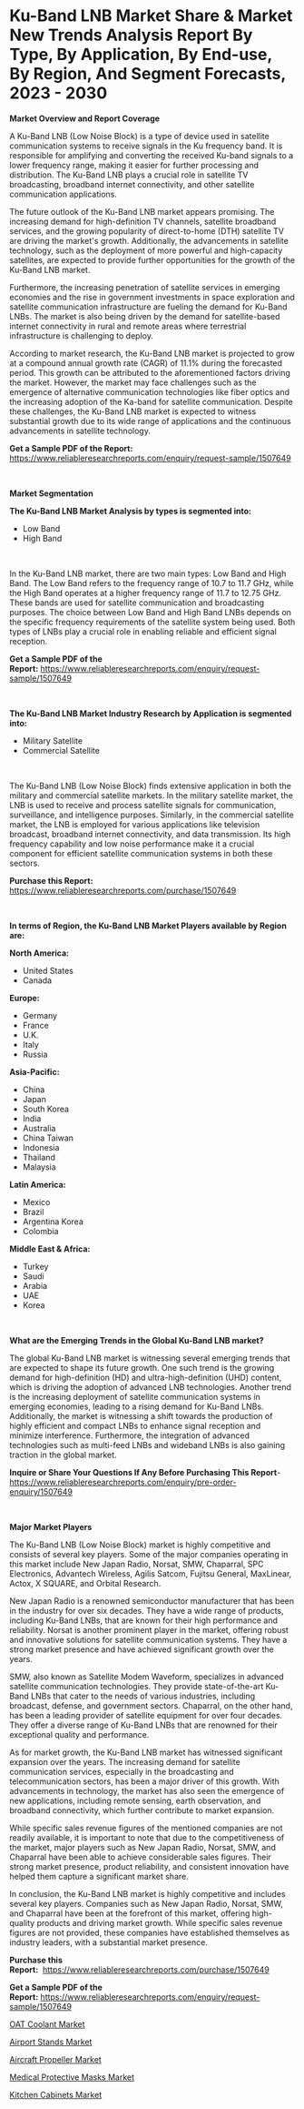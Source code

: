 <p><h1>Ku-Band LNB Market Share & Market New Trends Analysis Report By Type, By Application, By End-use, By Region, And Segment Forecasts, 2023 - 2030</h1></p><p><strong>Market Overview and Report Coverage</strong></p>
<p><p>A Ku-Band LNB (Low Noise Block) is a type of device used in satellite communication systems to receive signals in the Ku frequency band. It is responsible for amplifying and converting the received Ku-band signals to a lower frequency range, making it easier for further processing and distribution. The Ku-Band LNB plays a crucial role in satellite TV broadcasting, broadband internet connectivity, and other satellite communication applications.</p><p>The future outlook of the Ku-Band LNB market appears promising. The increasing demand for high-definition TV channels, satellite broadband services, and the growing popularity of direct-to-home (DTH) satellite TV are driving the market's growth. Additionally, the advancements in satellite technology, such as the deployment of more powerful and high-capacity satellites, are expected to provide further opportunities for the growth of the Ku-Band LNB market.</p><p>Furthermore, the increasing penetration of satellite services in emerging economies and the rise in government investments in space exploration and satellite communication infrastructure are fueling the demand for Ku-Band LNBs. The market is also being driven by the demand for satellite-based internet connectivity in rural and remote areas where terrestrial infrastructure is challenging to deploy.</p><p>According to market research, the Ku-Band LNB market is projected to grow at a compound annual growth rate (CAGR) of 11.1% during the forecasted period. This growth can be attributed to the aforementioned factors driving the market. However, the market may face challenges such as the emergence of alternative communication technologies like fiber optics and the increasing adoption of the Ka-band for satellite communication. Despite these challenges, the Ku-Band LNB market is expected to witness substantial growth due to its wide range of applications and the continuous advancements in satellite technology.</p></p>
<p><strong>Get a Sample PDF of the Report:</strong> <a href="https://www.reliableresearchreports.com/enquiry/request-sample/1507649">https://www.reliableresearchreports.com/enquiry/request-sample/1507649</a></p>
<p>&nbsp;</p>
<p><strong>Market Segmentation</strong></p>
<p><strong>The Ku-Band LNB Market Analysis by types is segmented into:</strong></p>
<p><ul><li>Low Band</li><li>High Band</li></ul></p>
<p>&nbsp;</p>
<p><p>In the Ku-Band LNB market, there are two main types: Low Band and High Band. The Low Band refers to the frequency range of 10.7 to 11.7 GHz, while the High Band operates at a higher frequency range of 11.7 to 12.75 GHz. These bands are used for satellite communication and broadcasting purposes. The choice between Low Band and High Band LNBs depends on the specific frequency requirements of the satellite system being used. Both types of LNBs play a crucial role in enabling reliable and efficient signal reception.</p></p>
<p><strong>Get a Sample PDF of the Report:</strong>&nbsp;<a href="https://www.reliableresearchreports.com/enquiry/request-sample/1507649">https://www.reliableresearchreports.com/enquiry/request-sample/1507649</a></p>
<p>&nbsp;</p>
<p><strong>The Ku-Band LNB Market Industry Research by Application is segmented into:</strong></p>
<p><ul><li>Military Satellite</li><li>Commercial Satellite</li></ul></p>
<p>&nbsp;</p>
<p><p>The Ku-Band LNB (Low Noise Block) finds extensive application in both the military and commercial satellite markets. In the military satellite market, the LNB is used to receive and process satellite signals for communication, surveillance, and intelligence purposes. Similarly, in the commercial satellite market, the LNB is employed for various applications like television broadcast, broadband internet connectivity, and data transmission. Its high frequency capability and low noise performance make it a crucial component for efficient satellite communication systems in both these sectors.</p></p>
<p><strong>Purchase this Report:</strong>&nbsp; <a href="https://www.reliableresearchreports.com/purchase/1507649">https://www.reliableresearchreports.com/purchase/1507649</a></p>
<p>&nbsp;</p>
<p><strong>In terms of Region, the Ku-Band LNB Market Players available by Region are:</strong></p>
<p>
    <p> <strong> North America: </strong>
        <ul>
            <li>United States</li>
            <li>Canada</li>
        </ul>
        </p> 
    <p> <strong> Europe: </strong>
        <ul>
            <li>Germany</li>
            <li>France</li>
            <li>U.K.</li>
            <li>Italy</li>
            <li>Russia</li>
        </ul>
        </p> 
    <p> <strong> Asia-Pacific: </strong>
        <ul>
            <li>China</li>
            <li>Japan</li>
            <li>South Korea</li>
            <li>India</li>
            <li>Australia</li>
            <li>China Taiwan</li>
            <li>Indonesia</li>
            <li>Thailand</li>
            <li>Malaysia</li>
        </ul>
        </p> 
    <p> <strong> Latin America: </strong>
        <ul>
            <li>Mexico</li>
            <li>Brazil</li>
            <li>Argentina Korea</li>
            <li>Colombia</li>
        </ul>
        </p> 
    <p> <strong> Middle East & Africa: </strong>
        <ul>
            <li>Turkey</li>
            <li>Saudi</li>
            <li>Arabia</li>
            <li>UAE</li>
            <li>Korea</li>
        </ul>
    </p>
    </p>
<p>&nbsp;</p>
<p><strong>What are the Emerging Trends in the Global Ku-Band LNB market?</strong></p>
<p><p>The global Ku-Band LNB market is witnessing several emerging trends that are expected to shape its future growth. One such trend is the growing demand for high-definition (HD) and ultra-high-definition (UHD) content, which is driving the adoption of advanced LNB technologies. Another trend is the increasing deployment of satellite communication systems in emerging economies, leading to a rising demand for Ku-Band LNBs. Additionally, the market is witnessing a shift towards the production of highly efficient and compact LNBs to enhance signal reception and minimize interference. Furthermore, the integration of advanced technologies such as multi-feed LNBs and wideband LNBs is also gaining traction in the global market.</p></p>
<p><strong>Inquire or Share Your Questions If Any Before Purchasing This Report</strong>- <a href="https://www.reliableresearchreports.com/enquiry/pre-order-enquiry/1507649">https://www.reliableresearchreports.com/enquiry/pre-order-enquiry/1507649</a></p>
<p>&nbsp;</p>
<p><strong>Major Market Players</strong></p>
<p><p>The Ku-Band LNB (Low Noise Block) market is highly competitive and consists of several key players. Some of the major companies operating in this market include New Japan Radio, Norsat, SMW, Chaparral, SPC Electronics, Advantech Wireless, Agilis Satcom, Fujitsu General, MaxLinear, Actox, X SQUARE, and Orbital Research.</p><p>New Japan Radio is a renowned semiconductor manufacturer that has been in the industry for over six decades. They have a wide range of products, including Ku-Band LNBs, that are known for their high performance and reliability. Norsat is another prominent player in the market, offering robust and innovative solutions for satellite communication systems. They have a strong market presence and have achieved significant growth over the years.</p><p>SMW, also known as Satellite Modem Waveform, specializes in advanced satellite communication technologies. They provide state-of-the-art Ku-Band LNBs that cater to the needs of various industries, including broadcast, defense, and government sectors. Chaparral, on the other hand, has been a leading provider of satellite equipment for over four decades. They offer a diverse range of Ku-Band LNBs that are renowned for their exceptional quality and performance.</p><p>As for market growth, the Ku-Band LNB market has witnessed significant expansion over the years. The increasing demand for satellite communication services, especially in the broadcasting and telecommunication sectors, has been a major driver of this growth. With advancements in technology, the market has also seen the emergence of new applications, including remote sensing, earth observation, and broadband connectivity, which further contribute to market expansion.</p><p>While specific sales revenue figures of the mentioned companies are not readily available, it is important to note that due to the competitiveness of the market, major players such as New Japan Radio, Norsat, SMW, and Chaparral have been able to achieve considerable sales figures. Their strong market presence, product reliability, and consistent innovation have helped them capture a significant market share.</p><p>In conclusion, the Ku-Band LNB market is highly competitive and includes several key players. Companies such as New Japan Radio, Norsat, SMW, and Chaparral have been at the forefront of this market, offering high-quality products and driving market growth. While specific sales revenue figures are not provided, these companies have established themselves as industry leaders, with a substantial market presence.</p></p>
<p><strong>Purchase this Report:</strong>&nbsp;&nbsp;<a href="https://www.reliableresearchreports.com/purchase/1507649">https://www.reliableresearchreports.com/purchase/1507649</a></p>
<p></p>
<p><strong>Get a Sample PDF of the Report:</strong>&nbsp;<a href="https://www.reliableresearchreports.com/enquiry/request-sample/1507649">https://www.reliableresearchreports.com/enquiry/request-sample/1507649</a></p>
<p><p><a href="https://www.linkedin.com/pulse/oat-coolant-market-size-forecast-2023-2030-market-iq-hub/">OAT Coolant Market</a></p><p><a href="https://medium.com/@ivaschinner/airport-stands-market-size-cagr-trends-2024-2030-97a7710cde0b">Airport Stands Market</a></p><p><a href="https://medium.com/@gussiehauck/aircraft-propeller-market-the-key-to-successful-business-strategy-forecast-till-2030-4e183b4d738c">Aircraft Propeller Market</a></p><p><a href="https://www.linkedin.com/pulse/medical-protective-masks-market-size-forecast/">Medical Protective Masks Market</a></p><p><a href="https://www.linkedin.com/pulse/kitchen-cabinets-market-size-forecast-2023-2030/">Kitchen Cabinets Market</a></p></p>